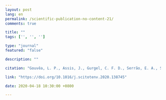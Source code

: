 ```yaml
---
layout: post
lang: en
permalink: /scientific-publication-no-content-21/
comments: true

title: ""
tags: ['', '', '']

type: "journal"
featured: "false"

description: ""

citation: "Gouvêa, L. P., Assis, J., Gurgel, C. F. D., Serrão, E. A., Silveira, T. C. L., Santos, R., et al. (2020). Golden carbon of Sargassum forests revealed as an opportunity for climate change mitigation. Science of the Total Environment, 138745."

link: "https://doi.org/10.1016/j.scitotenv.2020.138745"

date: 2020-04-18 10:30:00 +0800

---
```

